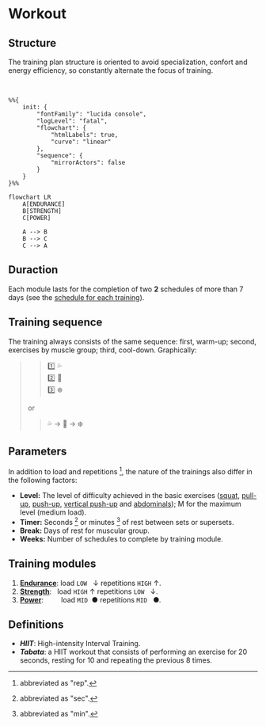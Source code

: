 # <orange>Workout</orange>

## Structure

The training plan structure is oriented to avoid specialization, confort and energy efficiency, so constantly alternate the focus of training.

<br>

```mermaid
%%{
    init: {
        "fontFamily": "lucida console",
        "logLevel": "fatal",
        "flowchart": {
            "htmlLabels": true,
            "curve": "linear"
        },
        "sequence": {
            "mirrorActors": false
        }
    }
}%%

flowchart LR
    A[ENDURANCE]
    B[STRENGTH]
    C[POWER]

    A --> B
    B --> C
    C --> A

```

## Duraction

Each module lasts for the completion of two **2** schedules of more than 7 days \(see the [schedule for each training](#training-modules)\).

## Training sequence

The training always consists of the same sequence: first, warm-up; second, exercises by muscle group; third, cool-down. Graphically:

>> :one: :sweat_drops: <br>
>> :two: :muscle: <br>
>> :three: :snowflake: <br>
>
> or <br>
>
>>:sweat_drops: &rarr; :muscle: &rarr; :snowflake:

## Parameters

In addition to load and repetitions [^rep], the nature of the trainings also differ in the following factors:

- <mono>**Level:**</mono> The level of difficulty achieved in the basic exercises ([squat](squat.md), [pull-up](pull-up.md), [push-up](push-up.md), [vertical push-up](v-push-up.md) and [abdominals](abs.md)); M for the maximum level (medium load).
- <mono>**Timer:**</mono> Seconds [^sec] or minutes [^min] of rest between sets or supersets.
- <mono>**Break:**</mono> Days of rest for muscular group.
- <mono>**Weeks:**</mono> Number of schedules to complete by training module.

## Training modules

1. <mono>[**Endurance**](endurance.md)</mono>: load <green>`LOW` &nbsp; &#8595;</green> repetitions <red>`HIGH` &#8593;</red>.
2. <mono>[**Strength**](strength.md)</mono>: &nbsp; load <red>`HIGH` &#8593;</red> repetitions <green>`LOW` &nbsp; &#8595;</green>.
3. <mono>[**Power**](power.md)</mono>: &emsp;&emsp; load <yellow>`MID` &nbsp;&#9679;</yellow> repetitions <yellow>`MID` &nbsp; &#9679;</yellow>.

## Definitions

- _**HIIT**_: High-intensity Interval Training.
- _**Tabata**_: a HIIT workout that consists of performing an exercise for 20 seconds, resting for 10 and repeating the previous 8 times.

[^min]: abbreviated as "min".

[^rep]: abbreviated as "rep".

[^sec]: abbreviated as "sec".

<html>
    <head>
        <link rel='stylesheet' href='style.css'>
        <script type='text/javascript' src='script.js'></script>
    </head>
</html>
